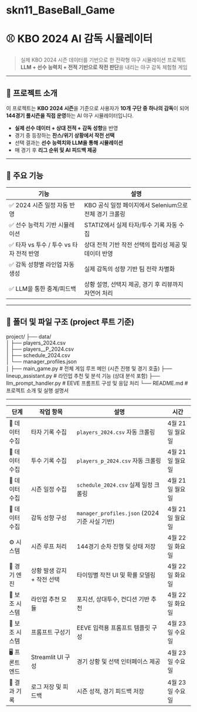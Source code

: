 # skn11_BaseBall_Game

# ⚾ KBO 2024 AI 감독 시뮬레이터

> 실제 KBO 2024 시즌 데이터를 기반으로 한 전략형 야구 시뮬레이션 프로젝트  
> **LLM + 선수 능력치 + 전적 기반으로 작전 판단**을 내리는 야구 감독 체험형 게임

---

## 📌 프로젝트 소개

이 프로젝트는 **KBO 2024 시즌**을 기준으로 사용자가 **10개 구단 중 하나의 감독**이 되어  
**144경기 풀시즌을 직접 운영**하는 AI 야구 시뮬레이터입니다.

- **실제 선수 데이터 + 상대 전적 + 감독 성향**을 반영
- 경기 중 등장하는 **찬스/위기 상황에서 작전 선택**
- 선택 결과는 **선수 능력치와 LLM을 통해 시뮬레이션**
- 매 경기 후 **리그 순위 및 AI 피드백 제공**

---

## 🎯 주요 기능

| 기능 | 설명 |
|------|------|
| ✅ 2024 시즌 일정 자동 반영 | KBO 공식 일정 페이지에서 Selenium으로 전체 경기 크롤링 |
| ✅ 선수 능력치 기반 시뮬레이션 | STATIZ에서 실제 타자/투수 기록 자동 수집 |
| ✅ 타자 vs 투수 / 투수 vs 타자 전적 반영 | 상대 전적 기반 작전 선택의 합리성 제공 및 데이터 반영 |
| ✅ 감독 성향별 라인업 자동 생성 | 실제 감독의 성향 기반 팀 전략 차별화 |
| ✅ LLM을 통한 중계/피드백 | 상황 설명, 선택지 제공, 경기 후 리뷰까지 자연어 처리 |

---

## 📁 폴더 및 파일 구조 (project 루트 기준)

project/
├── data/                                 
│   ├── players_2024.csv                   
│   ├── players__P_2024.csv                
│   ├── schedule_2024.csv                  
│   └── manager_profiles.json              
│
├── main_game.py                           # 전체 게임 루프 메인 (시즌 진행 및 경기 호출)
├── lineup_assistant.py                    # 라인업 추천 및 분석 기능 (상대 분석 포함)
├── llm_prompt_handler.py                  # EEVE 프롬프트 구성 및 응답 처리
└── README.md                              # 프로젝트 소개 및 실행 설명서

---

| 단계 | 작업 항목 | 설명 | 시간 |
|------|-----------|------|------------|
| 📁 데이터 수집 | 타자 기록 수집 | `players_2024.csv` 자동 크롤링 |  4월 21일 월요일 |
| 📁 데이터 수집 | 투수 기록 수집 | `players_p_2024.csv` 자동 크롤링 |  4월 21일 월요일 |
| 📁 데이터 수집 | 시즌 일정 수집 | `schedule_2024.csv` 실제 일정 크롤링 | 4월 21일 월요일 |
| 📁 데이터 수집 | 감독 성향 구성 | `manager_profiles.json` (2024 기준 사실 기반) | 4월 21일 월요일 |
| ⚙️ 시스템 | 시즌 루프 처리 | 144경기 순차 진행 및 상태 저장 |  4월 22일 화요일 |
| 🧠 경기 엔진 | 상황 발생 감지 + 작전 선택 | 타이밍별 작전 UI 및 확률 모델링 |  4월 22일 화요일 |
| 🧠 보조 시스템 | 라인업 추천 모듈 | 포지션, 상대투수, 컨디션 기반 추천 |4월 22일 화요일 |
| 🧠 보조 시스템 | 프롬프트 구성기 | EEVE 입력용 프롬프트 템플릿 구성 | 4월 23일 수요일 |
| 🖥 프론트엔드 | Streamlit UI 구성 | 경기 상황 및 선택 인터페이스 제공 | 4월 23일 수요일 |
| 📝 결과 기록 | 로그 저장 및 피드백 | 시즌 성적, 경기 피드백 저장 | 4월 23일 수요일|

